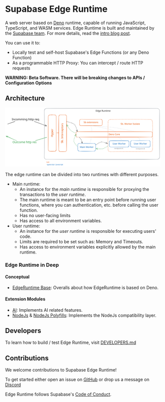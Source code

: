 # Supabase Edge Runtime

A web server based on [Deno](https://deno.land) runtime, capable of running
JavaScript, TypeScript, and WASM services. Edge Runtime is built and maintained
by the [Supabase team](https://supabase.io). For more details, read the
[intro blog post](https://supabase.com/blog/edge-runtime-self-hosted-deno-functions).

You can use it to:

- Locally test and self-host Supabase's Edge Functions (or any Deno Function)
- As a programmable HTTP Proxy: You can intercept / route HTTP requests

**WARNING: Beta Software. There will be breaking changes to APIs / Configuration
Options**

## Architecture

<p align="center">
  <picture>
    <source media="(prefers-color-scheme: dark)" srcset="/assets/edge-runtime-diagram-dark.svg">
    <source media="(prefers-color-scheme: light)" srcset="/assets/edge-runtime-diagram.svg">
    <img alt="Sequence diagram of Edge Runtime request flow" src="/assets/edge-runtime-diagram.svg" style="max-width: 100%;">
  </picture>
</p>

The edge runtime can be divided into two runtimes with different purposes.

- Main runtime:
  - An instance for the _main runtime_ is responsible for proxying the
    transactions to the _user runtime_.
  - The main runtime is meant to be an entry point before running user
    functions, where you can authentication, etc. before calling the user
    function.
  - Has no user-facing limits
  - Has access to all environment variables.
- User runtime:
  - An instance for the _user runtime_ is responsible for executing users' code.
  - Limits are required to be set such as: Memory and Timeouts.
  - Has access to environment variables explicitly allowed by the main runtime.

### Edge Runtime in Deep

#### Conceptual

- [EdgeRuntime Base](/crates/base/README.md): Overalls about how EdgeRuntime is based on Deno.

#### Extension Modules

- [AI](/ext/ai/README.md): Implements AI related features.
- [NodeJs](/ext/node/README.md) & [NodeJs Polyfills](/ext/node/polyfills/README.md): Implements the NodeJs compatibility layer.

## Developers

To learn how to build / test Edge Runtime, visit [DEVELOPERS.md](DEVELOPERS.md)

## Contributions

We welcome contributions to Supabase Edge Runtime!

To get started either open an issue on
[GitHub](https://github.com/supabase/edge-runtime/issues) or drop us a message
on [Discord](https://discord.com/invite/R7bSpeBSJE)

Edge Runtime follows Supabase's
[Code of Conduct](https://github.com/supabase/.github/blob/main/CODE_OF_CONDUCT.md).
